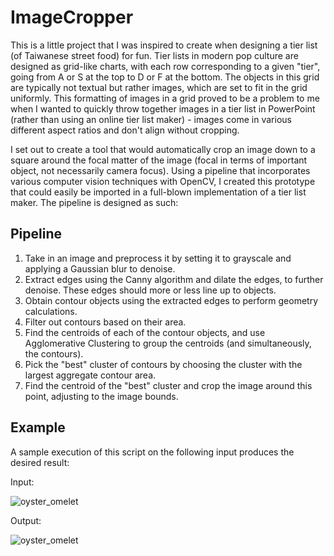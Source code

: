 # ImageCropper
This is a little project that I was inspired to create when designing a tier list (of Taiwanese street food) for fun. Tier lists in modern pop culture are designed as grid-like charts, with each row corresponding to a given "tier", going from A or S at the top to D or F at the bottom. The objects in this grid are typically not textual but rather images, which are set to fit in the grid uniformly. This formatting of images in a grid proved to be a problem to me when I wanted to quickly throw together images in a tier list in PowerPoint (rather than using an online tier list maker) - images come in various different aspect ratios and don't align without cropping.

I set out to create a tool that would automatically crop an image down to a square around the focal matter of the image (focal in terms of important object, not necessarily camera focus). Using a pipeline that incorporates various computer vision techniques with OpenCV, I created this prototype that could easily be imported in a full-blown implementation of a tier list maker. The pipeline is designed as such:

## Pipeline
1. Take in an image and preprocess it by setting it to grayscale and applying a Gaussian blur to denoise.
2. Extract edges using the Canny algorithm and dilate the edges, to further denoise. These edges should more or less line up to objects.
3. Obtain contour objects using the extracted edges to perform geometry calculations.
4. Filter out contours based on their area.
5. Find the centroids of each of the contour objects, and use Agglomerative Clustering to group the centroids (and simultaneously, the contours).
6. Pick the "best" cluster of contours by choosing the cluster with the largest aggregate contour area.
7. Find the centroid of the "best" cluster and crop the image around this point, adjusting to the image bounds.

## Example
A sample execution of this script on the following input produces the desired result:

Input:

![oyster_omelet](https://github.com/NDC227/ImageCropper/assets/72755235/59c299de-77b1-46da-b570-af8be803ab60)

Output:

![oyster_omelet](https://github.com/NDC227/ImageCropper/assets/72755235/7445a3e8-8de8-4255-89c4-d0005820c645)
